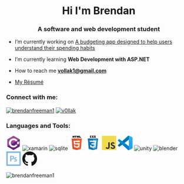 <h1 align="center">Hi I'm Brendan</h1>
<h3 align="center">A software and web development student</h3>

- I’m currently working on [A budgeting app designed to help users understand their spending habits](https://github.com/BrendanFreeman1/BudgetApp)

- I’m currently learning **Web Development with ASP.NET**

- How to reach me **vollak1@gmail.com**

- [My Résumé](https://docs.google.com/document/d/1TVMWf9z5JrejBx5GHzdtXQbGgI20ChGVNDYTBASnF9Q/edit?usp=sharing)

<h3 align="left">Connect with me:</h3>
<p align="left">
<a href="https://linkedin.com/in/brendanfreeman1" target="blank"><img align="center" width="100" src="https://github.com/melanieshi0120/melanieshi0120/blob/master/linkedin.ico" alt="brendanfreeman1" height="30" width="40" /></a>
<a href="https://www.leetcode.com/v0llak" target="blank"><img align="center" src="https://assets.leetcode.com/static_assets/public/webpack_bundles/images/logo-dark.e99485d9b.svg" alt="v0llak" height="30" width="130" /></a>
</p>




<h3 align="left">Languages and Tools:</h3>
<p align="left"> 
<img src="https://raw.githubusercontent.com/devicons/devicon/master/icons/csharp/csharp-original.svg" alt="csharp" width="40" height="40"/>
<img src="https://raw.githubusercontent.com/detain/svg-logos/780f25886640cef088af994181646db2f6b1a3f8/svg/xamarin.svg" alt="xamarin" width="40" height="40"/>
<img src="https://www.vectorlogo.zone/logos/sqlite/sqlite-icon.svg" alt="sqlite" width="40" height="40"/>
<img src="https://raw.githubusercontent.com/devicons/devicon/master/icons/html5/html5-original-wordmark.svg" alt="html5" width="40" height="40"/>
<img src="https://raw.githubusercontent.com/devicons/devicon/master/icons/css3/css3-original-wordmark.svg" alt="css3" width="40" height="40"/> 
<img src="https://raw.githubusercontent.com/devicons/devicon/master/icons/javascript/javascript-original.svg" alt="javascript" width="40" height="40"/> 
<img src="https://raw.githubusercontent.com/github/explore/80688e429a7d4ef2fca1e82350fe8e3517d3494d/topics/visual-studio-code/visual-studio-code.png" alt="Visual Studio Code" width="40"/>
<img src="https://www.vectorlogo.zone/logos/unity3d/unity3d-icon.svg" alt="unity" width="40" height="40"/>
<img src="https://download.blender.org/branding/community/blender_community_badge_white.svg" alt="blender" width="40" height="40"/>
<img src="https://raw.githubusercontent.com/devicons/devicon/master/icons/photoshop/photoshop-line.svg" alt="photoshop" width="40" height="40"/>
<img src="https://raw.githubusercontent.com/github/explore/78df643247d429f6cc873026c0622819ad797942/topics/github/github.png" alt="GitHub" width="40"/>
</p>

<p><img align="left" src="https://github-readme-stats.vercel.app/api/top-langs?username=brendanfreeman1&show_icons=true&locale=en&layout=compact" alt="brendanfreeman1" /></p>
